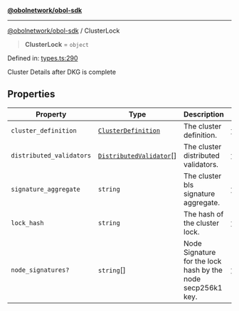 [**@obolnetwork/obol-sdk**](../index.md)

***

[@obolnetwork/obol-sdk](../index.md) / ClusterLock

> **ClusterLock** = `object`

Defined in: [types.ts:290](https://github.com/ObolNetwork/obol-sdk/blob/d77f4594233f658ddb52882926187420144e316d/src/types.ts#L290)

Cluster Details after DKG is complete

## Properties

| Property | Type | Description | Defined in |
| ------ | ------ | ------ | ------ |
| <a id="cluster_definition"></a> `cluster_definition` | [`ClusterDefinition`](../interfaces/ClusterDefinition.md) | The cluster definition. | [types.ts:292](https://github.com/ObolNetwork/obol-sdk/blob/d77f4594233f658ddb52882926187420144e316d/src/types.ts#L292) |
| <a id="distributed_validators"></a> `distributed_validators` | [`DistributedValidator`](DistributedValidator.md)[] | The cluster distributed validators. | [types.ts:295](https://github.com/ObolNetwork/obol-sdk/blob/d77f4594233f658ddb52882926187420144e316d/src/types.ts#L295) |
| <a id="signature_aggregate"></a> `signature_aggregate` | `string` | The cluster bls signature aggregate. | [types.ts:298](https://github.com/ObolNetwork/obol-sdk/blob/d77f4594233f658ddb52882926187420144e316d/src/types.ts#L298) |
| <a id="lock_hash"></a> `lock_hash` | `string` | The hash of the cluster lock. | [types.ts:301](https://github.com/ObolNetwork/obol-sdk/blob/d77f4594233f658ddb52882926187420144e316d/src/types.ts#L301) |
| <a id="node_signatures"></a> `node_signatures?` | `string`[] | Node Signature for the lock hash by the node secp256k1 key. | [types.ts:304](https://github.com/ObolNetwork/obol-sdk/blob/d77f4594233f658ddb52882926187420144e316d/src/types.ts#L304) |
